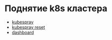 # Поднятие k8s кластера

* [kubespray](https://github.com/kubernetes-sigs/kubespray)
* [kubespray reset](https://d-nix.nl/2020/06/reset-a-kubernetes-cluster-using-kubespray/)
* [dashboard](https://upcloud.com/community/tutorials/deploy-kubernetes-dashboard/)

